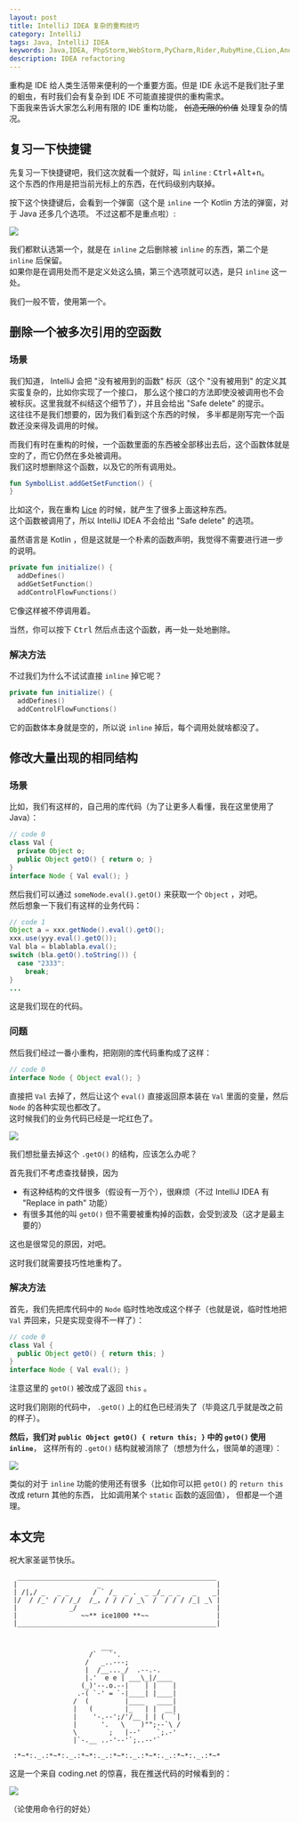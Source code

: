 ```yaml
---
layout: post
title: IntelliJ IDEA 复杂的重构技巧
category: IntelliJ
tags: Java, IntelliJ IDEA
keywords: Java,IDEA, PhpStorm,WebStorm,PyCharm,Rider,RubyMine,CLion,Android Studio,JUnit
description: IDEA refactoring
---
```


重构是 IDE 给人类生活带来便利的一个重要方面。但是 IDE 永远不是我们肚子里的蛔虫，有时我们会有复杂到 IDE 不可能直接提供的重构需求。  
下面我来告诉大家怎么利用有限的 IDE 重构功能， ~~创造无限的价值~~ 处理复杂的情况。

## 复习一下快捷键

先复习一下快捷键吧，我们这次就看一个就好，叫 `inline` : <kbd>Ctrl</kbd>+<kbd>Alt</kbd>+<kbd>n</kbd>。  
这个东西的作用是把当前光标上的东西，在代码级别内联掉。

按下这个快捷键后，会看到一个弹窗（这个是 `inline` 一个 Kotlin 方法的弹窗，对于 Java 还多几个选项。
不过这都不是重点啦）:

![](https://coding.net/u/ice1000/p/Images/git/raw/master/blog-img/18/0.png)

我们都默认选第一个，就是在 `inline` 之后删除被 `inline` 的东西，第二个是 `inline` 后保留。  
如果你是在调用处而不是定义处这么搞，第三个选项就可以选，是只 `inline` 这一处。

我们一般不管，使用第一个。

## 删除一个被多次引用的空函数

### 场景

我们知道， IntelliJ 会把 "没有被用到的函数" 标灰（这个 "没有被用到" 的定义其实蛮复杂的，比如你实现了一个接口，
那么这个接口的方法即使没被调用也不会被标灰。这里我就不纠结这个细节了），并且会给出 "Safe delete" 的提示。  
这往往不是我们想要的，因为我们看到这个东西的时候， 多半都是刚写完一个函数还没来得及调用的时候。

而我们有时在重构的时候，一个函数里面的东西被全部移出去后，这个函数体就是空的了，而它仍然在多处被调用。  
我们这时想删除这个函数，以及它的所有调用处。

```kotlin
fun SymbolList.addGetSetFunction() {
}
```

比如这个，我在重构 [Lice](https://github.com/lice-lang/lice) 的时候，就产生了很多上面这种东西。  
这个函数被调用了，所以 IntelliJ IDEA 不会给出 "Safe delete" 的选项。

虽然语言是 Kotlin ，但是这就是一个朴素的函数声明，我觉得不需要进行进一步的说明。

```kotlin
private fun initialize() {
  addDefines()
  addGetSetFunction()
  addControlFlowFunctions()
```

它像这样被不停调用着。

当然，你可以按下 <kbd>Ctrl</kbd> 然后点击这个函数，再一处一处地删除。

### 解决方法

不过我们为什么不试试直接 `inline` 掉它呢？

```kotlin
private fun initialize() {
  addDefines()
  addControlFlowFunctions()
```

它的函数体本身就是空的，所以说 `inline` 掉后，每个调用处就啥都没了。

## 修改大量出现的相同结构

### 场景

比如，我们有这样的，自己用的库代码（为了让更多人看懂，我在这里使用了 Java）：

```java
// code 0
class Val {
  private Object o;
  public Object getO() { return o; }
}
interface Node { Val eval(); }
```

然后我们可以通过 `someNode.eval().getO()` 来获取一个 `Object` ，对吧。  
然后想象一下我们有这样的业务代码：

```java
// code 1
Object a = xxx.getNode().eval().getO();
xxx.use(yyy.eval().getO());
Val bla = blablabla.eval();
switch (bla.getO().toString()) {
  case "2333":
    break;
}
...
```

这是我们现在的代码。

### 问题

然后我们经过一番小重构，把刚刚的库代码重构成了这样：

```java
// code 0
interface Node { Object eval(); }
```

直接把 `Val` 去掉了，然后让这个 `eval()` 直接返回原本装在 `Val` 里面的变量，然后 `Node` 的各种实现也都改了。  
这时候我们的业务代码已经是一坨红色了。

![](https://coding.net/u/ice1000/p/Images/git/raw/master/blog-img/18/2.png)

我们想批量去掉这个 `.getO()` 的结构，应该怎么办呢？

首先我们不考虑查找替换，因为

+ 有这种结构的文件很多（假设有一万个），很麻烦（不过 IntelliJ IDEA 有 "Replace in path" 功能）
+ 有很多其他的叫 `getO()` 但不需要被重构掉的函数，会受到波及（这才是最主要的）

这也是很常见的原因，对吧。

这时我们就需要技巧性地重构了。

### 解决方法

首先，我们先把库代码中的 `Node` 临时性地改成这个样子（也就是说，临时性地把 `Val` 弄回来，只是实现变得不一样了）：

```java
// code 0
class Val {
  public Object getO() { return this; }
}
interface Node { Val eval(); }
```

注意这里的 `getO()` 被改成了返回 `this` 。

这时我们刚刚的代码中， `.getO()` 上的红色已经消失了（毕竟这几乎就是改之前的样子）。

**然后，我们对 `public Object getO() { return this; }` 中的 `getO()` 使用 `inline`**，
这样所有的 `.getO()` 结构就被消除了（想想为什么，很简单的道理）：

![](https://coding.net/u/ice1000/p/Images/git/raw/master/blog-img/18/3.png)

类似的对于 `inline` 功能的使用还有很多（比如你可以把 `getO()` 的 `return this` 改成 return 其他的东西，
比如调用某个 `static` 函数的返回值），
但都是一个道理。

## 本文完

祝大家圣诞节快乐。

```
  __________________________________________________
 |                    _                             |
 | /|,/ _   _ _      / ` /_  _ .  _ _/_ _ _   _    _|
 |/  / /_' / / /_/  /_, / / / / _\  /  / / / /_| _\ |
 |             _/                                   |
 |                ~~** ice1000 **~~                 | 
 |__________________________________________________| 
 
 
                       ___
                    /`   `'.
                   /   _..---;
                   |  /__..._/  .--.-.
                   |.'  e e | ___\_|/____
                  (_)'--.o.--|    | |    |
                 .-( `-' = `-|____| |____|
                /  (         |____   ____|
                |   (        |_   | |  __|
                |    '-.--';/'/__ | | (  `|
                |      '.   \    )"";--`\ /
                \        ;   |--'    `;.-'
                |`-.__ ..-'--'`;..--'`

 :*~*:._.:*~*:._.:*~*:._.:*~*:._.:*~*:._.:*~*:._.:*~*
```

这是一个来自 coding.net 的惊喜，我在推送代码的时候看到的：

![](https://coding.net/u/ice1000/p/Images/git/raw/master/blog-img/18/1.png)

（论使用命令行的好处）
